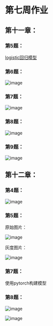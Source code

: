# 第七周作业
## 第十一章：
### 第5题：
[logistic回归模型]()

### 第6题：
![image](https://github.com/litterqi/Introduction-to-data-science-and-engineering/assets/123362884/272e89f2-6f1d-4f61-aeca-e46ad69ba55a)

### 第7题：
![image](https://github.com/litterqi/Introduction-to-data-science-and-engineering/assets/123362884/1003dcad-10d2-4996-acf0-23133f228f56)

### 第8题：
![image](https://github.com/litterqi/Introduction-to-data-science-and-engineering/assets/123362884/10b7b16b-c96a-4020-bc27-875fdfb605fc)

### 第9题：
![image](https://github.com/litterqi/Introduction-to-data-science-and-engineering/assets/123362884/ccc9d0da-7bf3-4981-a5c2-afa960f85e65)

## 第十二章：
### 第4题：
![image](https://github.com/litterqi/Introduction-to-data-science-and-engineering/assets/123362884/0a6b713b-6a44-4757-bb0d-63c5cc6e4a26)

### 第5题：
原始图片：

![image](https://github.com/litterqi/Introduction-to-data-science-and-engineering/assets/123362884/24eec911-014f-41c5-8f56-2eb7125a3154)

灰度图片：

![image](https://github.com/litterqi/Introduction-to-data-science-and-engineering/assets/123362884/d3f4134c-4074-4775-812c-b30a6fe12591)

### 第7题：
使用pytorch构建模型
### 第8题：
![image](https://github.com/litterqi/Introduction-to-data-science-and-engineering/assets/123362884/6a38208b-15f1-48c1-8695-0e16512ff1a4)

![image](https://github.com/litterqi/Introduction-to-data-science-and-engineering/assets/123362884/8feb089c-fafd-43d8-b7fb-af31fd4a94b7)
